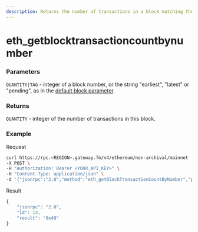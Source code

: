 ```yaml
---
description: Returns the number of transactions in a block matching the given block number.
---
```


# eth_getblocktransactioncountbynumber

### Parameters

`QUANTITY|TAG` - integer of a block number, or the string "earliest", "latest" or "pending", as in the [default block parameter](https://eth.wiki/json-rpc/API#the-default-block-parameter).

### Returns

`QUANTITY` - integer of the number of transactions in this block.

### **Example**

Request

```bash
curl https://rpc.<REGION>.gateway.fm/v4/ethereum/non-archival/mainnet  \
-X POST \
-H "Authorization: Bearer <YOUR_API_KEY>" \
-H "Content-Type: application/json" \
-d '{"jsonrpc":"2.0","method":"eth_getBlockTransactionCountByNumber","params":["0x52A8CA"],"id":13}'
```

Result

```javascript
{
    "jsonrpc": "2.0",
    "id": 13,
    "result": "0x49"
}
```
